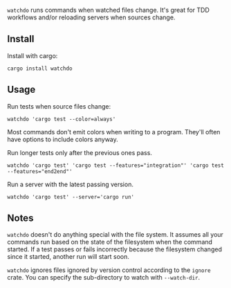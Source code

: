 `watchdo` runs commands when watched files change. It's great for TDD workflows and/or reloading servers when sources change.

## Install

Install with cargo:

```
cargo install watchdo
```

## Usage

Run tests when source files change:

```
watchdo 'cargo test --color=always'
```

Most commands don't emit colors when writing to a program. They'll often have options to include colors anyway.

Run longer tests only after the previous ones pass.

```
watchdo 'cargo test' 'cargo test --features="integration"' 'cargo test --features="end2end"'
```

Run a server with the latest passing version.

```
watchdo 'cargo test' --server='cargo run'
```

## Notes

`watchdo` doesn't do anything special with the file system.
It assumes all your commands run based on the state of the filesystem when the command started.
If a test passes or fails incorrectly because the filesystem changed since it started, another run will start soon.

`watchdo` ignores files ignored by version control according to the `ignore` crate.
You can specify the sub-directory to watch with `--watch-dir`.
